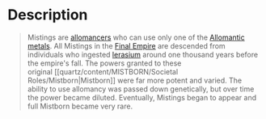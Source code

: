 # Description
>Mistings are [allomancers](https://mistborn.fandom.com/wiki/Allomancy "Allomancy") who can use only one of the [Allomantic metals](https://mistborn.fandom.com/wiki/Allomantic_Table_of_Metals "Allomantic Table of Metals"). All Mistings in the [Final Empire](https://mistborn.fandom.com/wiki/Final_Empire "Final Empire") are descended from individuals who ingested [lerasium](https://mistborn.fandom.com/wiki/Lerasium "Lerasium") around one thousand years before the empire's fall. The powers granted to these original [[quartz/content/MISTBORN/Societal Roles/Mistborn|Mistborn]] were far more potent and varied. The ability to use allomancy was passed down genetically, but over time the power became diluted. Eventually, Mistings began to appear and full Mistborn became very rare.